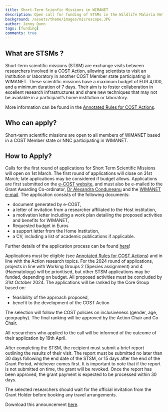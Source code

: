 ```yaml
---
title: Short-Term Scienfic Missions in WIMANET
description: Open call for funding of STSMs in the Wildlife Malaria Network
background: /assets/theme/images/microscope.JPG
author: Jenny Dunn
tags: [funding]
comments: true
---
```


## What are STSMs ? 
Short-term scientific missions (STSM) are exchange visits between researchers involved in a COST Action, allowing scientists to visit an institution or laboratory in another COST Member state  participating  in  WIMANET.  These  scientific  missions  have  a  maximum  budget  of  EUR 4,000,  and  a  minimum  duration  of  7  days.  Their  aim  is  to  foster  collaboration  in  excellent research infrastructures and share new techniques that may not be available in a participant’s home institution or laboratory. 
 
More information can be found in the [Annotated Rules for COST Actions](https://www.cost.eu/uploads/2023/11/COST-094-21-Annotated-Rules-for-COST-Actions-Level-C-V1.4-Final-.pdf). 
 
## Who can apply? 
Short-term scientific missions are open to all members of WIMANET based in a COST Member state or NNC participating in WIMANET. 
 
## How to Apply? 
Calls  for  the  first  round  of  applications  for  Short  Term  Scientific  Missions  will  open  on  1st March. The first round of applications will close on 31st March; late applications may be considered if budget allows. Applications are first submitted on the [e-COST website](https://e-services.cost.eu/stsm),  and  must  also  be  e-mailed  to  the  Grant  Awarding  Co-ordinator,  [Dr Alexandra  Conduneanu](alexandra.corduneanu@usamvcluj.ro)  and  the  [WIMANET  e-mail](wimanet.science@gmail.com). The application consists of the following documents: 

* document generated by e-COST,
* a letter of invitation from a researcher affiliated to the Host institution, 
* a motivation letter including a work plan detailing the proposed activities and benefits for WIMANET, 
* Requested budget in Euros 
* a support letter from the Home Institution, 
* a CV, including a list of academic publications if applicable. 
 
Further details of the application process can be found [here](https://www.cost.eu/uploads/2021/12/Grant-Awarding-userguide.pdf)!  
 
Applications must be eligible (see [Annotated Rules for COST Actions](https://www.cost.eu/uploads/2023/11/COST-094-21-Annotated-Rules-for-COST-Actions-Level-C-V1.4-Final-.pdf)) and in line with the Action research topics. For the 2024 round of applications, projects in line with Working Groups 2 (Species assignment) and 4 (Haematology) will be prioritised, but other STSM applications may be funded, depending on budget. All proposed activities must be concluded by 31st October 2024. The applications will be ranked by the Core Group based on: 

* feasibility of the approach proposed,
* benefit to the development of the COST Action 
 
The selection will follow the COST policies on inclusiveness (gender, age, geography). The final ranking will be approved by the Action Chair and Co-Chair. 

All researchers who applied to the call will be informed of the outcome of their application by 19th April. 
 
After completing the STSM, the recipient must submit a brief report outlining the results of their visit. The report must be submitted no later than 30 days following the end date of the STSM, or 15 days after the end of the Grant Period, whichever comes first. It is important to note that if the report is not submitted on time, the grant will be revoked. Once the report has  been  approved,  the  grant  payment  is  expected  to  be  processed  within  30  days. 
 
The selected researchers should wait for the official invitation from the Grant Holder before booking any travel arrangements. 

Download this announcement [here](assets/docs/WIMANET_STSMannouncement.pdf).
 
 
